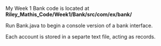 My Week 1 Bank code is located at **Riley_Mathis_Code/Week1/Bank/src/com/ex/bank/**

Run Bank.java to begin a console version of a bank interface.

Each account is stored in a separte text file, acting as records.
